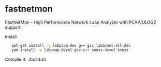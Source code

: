 fastnetmon
==========

FastNetMon - High Performance Network Load Analyzer with PCAP/ULOG2 support

Install

```bash
   apt-get install -y libpcap-dev g++ gcc libboost-all-dev
   yum install -y libpcap-devel gcc-c++ boost-devel boost
```

Compile it:
./build.sh



